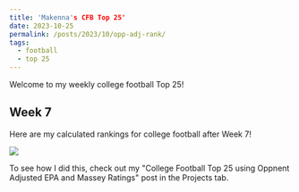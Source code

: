 ```yaml
---
title: 'Makenna's CFB Top 25'
date: 2023-10-25
permalink: /posts/2023/10/opp-adj-rank/
tags:
  - football
  - top 25
---
```


Welcome to my weekly college football Top 25!

## Week 7

Here are my calculated rankings for college football after Week 7! 


![](/makenna-hack.github.io/posts/opp_adj_rankings/top_25_week7.png)


To see how I did this, check out my "College Football Top 25 using Oppnent Adjusted EPA and Massey Ratings" post in the Projects tab. 
